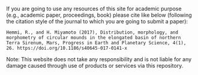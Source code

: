 If you are going to use any resources of this site for academic purpose (e.g., academic paper, proceedings, book)  please cite like below (following the citation style of the journal to which you are going to submit a paper):
```
Hemmi, R., and H. Miyamoto (2017), Distribution, morphology, and morphometry of circular mounds in the elongated basin of northern Terra Sirenum, Mars, Progress in Earth and Planetary Science, 4(1), 26. https://doi.org/10.1186/s40645-017-0141-x
```
Note: This website does not take any responsibility and is not liable for any damage caused through use of products or services via this repository.
